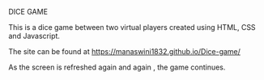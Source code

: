 DICE GAME 

This is a dice game between two virtual players created using HTML, CSS and Javascript.

The site can be found at https://manaswini1832.github.io/Dice-game/

As the screen is refreshed again and again , the game continues.
